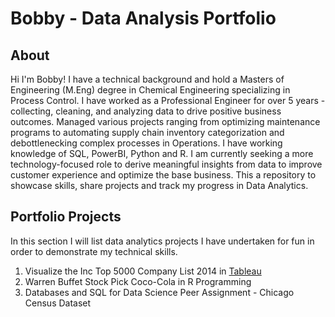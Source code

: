 # Bobby - Data Analysis Portfolio

## About

Hi I'm Bobby! I have a technical background and hold a Masters of Engineering (M.Eng) degree in Chemical Engineering specializing in Process Control. I have worked as a Professional Engineer for over 5 years - collecting, cleaning, and analyzing data to drive positive business outcomes. Managed various projects ranging from optimizing maintenance programs to automating supply chain inventory categorization and debottlenecking complex processes in Operations. I have working knowledge of SQL, PowerBI, Python and R. I am currently seeking a more technology-focused role to derive meaningful insights from data to improve customer experience and optimize the base business. This a repository to showcase skills, share projects and track my progress in Data Analytics.

## Portfolio Projects
In this section I will list data analytics projects I have undertaken for fun in order to demonstrate my technical skills.

1. Visualize the Inc Top 5000 Company List 2014 in [Tableau](https://public.tableau.com/shared/NPB9CX2B5?:display_count=n&:origin=viz_share_link)
2. Warren Buffet Stock Pick Coco-Cola in R Programming 
3. Databases and SQL for Data Science Peer Assignment - Chicago Census Dataset
